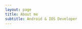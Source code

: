 ```yaml
---
layout: page
title: About me
subtitle: Android & IOS Developer
---
```



<!-- - I rock a great mustache -->
<!-- - I'm extremely loyal to my family -->
<!--
What else do you need?

### my history

To be honest, I'm having some trouble remembering right now, so why don't you just watch [my movie](http://en.wikipedia.org/wiki/The_Princess_Bride_%28film%29) and it will answer **all** your questions. -->
